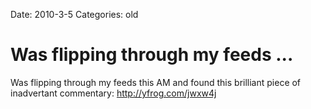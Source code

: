Date: 2010-3-5
Categories: old

# Was flipping through my feeds ...

Was flipping through my feeds this AM and found this brilliant piece of inadvertant commentary: <a href="http://yfrog.com/jwxw4j" rel="nofollow">http://yfrog.com/jwxw4j</a>
